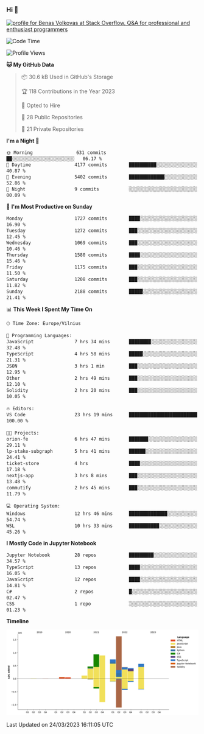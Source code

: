 ### Hi 👋
<a href="https://stackoverflow.com/users/14954249/benas-volkovas"><img src="https://stackoverflow.com/users/flair/14954249.png?theme=dark" width="208" height="58" alt="profile for Benas Volkovas at Stack Overflow, Q&amp;A for professional and enthusiast programmers" title="profile for Benas Volkovas at Stack Overflow, Q&amp;A for professional and enthusiast programmers"></a>

<!--START_SECTION:waka-->
![Code Time](http://img.shields.io/badge/Code%20Time-1%2C354%20hrs%2047%20mins-blue)

![Profile Views](http://img.shields.io/badge/Profile%20Views-0-blue)

**🐱 My GitHub Data** 

> 📦 30.6 kB Used in GitHub's Storage 
 > 
> 🏆 118 Contributions in the Year 2023
 > 
> 💼 Opted to Hire
 > 
> 📜 28 Public Repositories 
 > 
> 🔑 21 Private Repositories 
 > 
**I'm a Night 🦉** 

```text
🌞 Morning                631 commits         ██░░░░░░░░░░░░░░░░░░░░░░░   06.17 % 
🌆 Daytime                4177 commits        ██████████░░░░░░░░░░░░░░░   40.87 % 
🌃 Evening                5402 commits        █████████████░░░░░░░░░░░░   52.86 % 
🌙 Night                  9 commits           ░░░░░░░░░░░░░░░░░░░░░░░░░   00.09 % 
```
📅 **I'm Most Productive on Sunday** 

```text
Monday                   1727 commits        ████░░░░░░░░░░░░░░░░░░░░░   16.90 % 
Tuesday                  1272 commits        ███░░░░░░░░░░░░░░░░░░░░░░   12.45 % 
Wednesday                1069 commits        ███░░░░░░░░░░░░░░░░░░░░░░   10.46 % 
Thursday                 1580 commits        ████░░░░░░░░░░░░░░░░░░░░░   15.46 % 
Friday                   1175 commits        ███░░░░░░░░░░░░░░░░░░░░░░   11.50 % 
Saturday                 1208 commits        ███░░░░░░░░░░░░░░░░░░░░░░   11.82 % 
Sunday                   2188 commits        █████░░░░░░░░░░░░░░░░░░░░   21.41 % 
```


📊 **This Week I Spent My Time On** 

```text
🕑︎ Time Zone: Europe/Vilnius

💬 Programming Languages: 
JavaScript               7 hrs 34 mins       ████████░░░░░░░░░░░░░░░░░   32.48 % 
TypeScript               4 hrs 58 mins       █████░░░░░░░░░░░░░░░░░░░░   21.31 % 
JSON                     3 hrs 1 min         ███░░░░░░░░░░░░░░░░░░░░░░   12.95 % 
Other                    2 hrs 49 mins       ███░░░░░░░░░░░░░░░░░░░░░░   12.10 % 
Solidity                 2 hrs 20 mins       ███░░░░░░░░░░░░░░░░░░░░░░   10.05 % 

🔥 Editors: 
VS Code                  23 hrs 19 mins      █████████████████████████   100.00 % 

🐱‍💻 Projects: 
orion-fe                 6 hrs 47 mins       ███████░░░░░░░░░░░░░░░░░░   29.11 % 
lp-stake-subgraph        5 hrs 41 mins       ██████░░░░░░░░░░░░░░░░░░░   24.41 % 
ticket-store             4 hrs               ████░░░░░░░░░░░░░░░░░░░░░   17.18 % 
nextjs-app               3 hrs 8 mins        ███░░░░░░░░░░░░░░░░░░░░░░   13.48 % 
commutify                2 hrs 45 mins       ███░░░░░░░░░░░░░░░░░░░░░░   11.79 % 

💻 Operating System: 
Windows                  12 hrs 46 mins      ██████████████░░░░░░░░░░░   54.74 % 
WSL                      10 hrs 33 mins      ███████████░░░░░░░░░░░░░░   45.26 % 
```

**I Mostly Code in Jupyter Notebook** 

```text
Jupyter Notebook         28 repos            █████████░░░░░░░░░░░░░░░░   34.57 % 
TypeScript               13 repos            ████░░░░░░░░░░░░░░░░░░░░░   16.05 % 
JavaScript               12 repos            ████░░░░░░░░░░░░░░░░░░░░░   14.81 % 
C#                       2 repos             █░░░░░░░░░░░░░░░░░░░░░░░░   02.47 % 
CSS                      1 repo              ░░░░░░░░░░░░░░░░░░░░░░░░░   01.23 % 
```



**Timeline**

![Lines of Code chart](https://raw.githubusercontent.com/BenasVolkovas/BenasVolkovas/main/assets/bar_graph.png)


 Last Updated on 24/03/2023 16:11:05 UTC
<!--END_SECTION:waka-->
